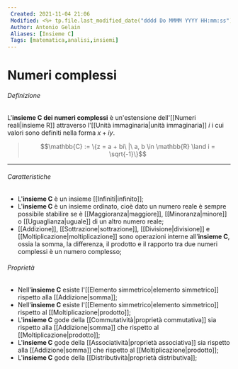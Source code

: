 ```yaml
---
 Created: 2021-11-04 21:06
 Modified: <%+ tp.file.last_modified_date("dddd Do MMMM YYYY HH:mm:ss") %>
 Author: Antonio Gelain
 Aliases: [Insieme C]
 Tags: [matematica,analisi,insiemi]
---
```


# Numeri complessi

###### Definizione

L'**insieme C dei numeri complessi** è un'estensione dell'[[Numeri reali|insieme R]] attraverso l'[[Unità immaginaria|unità immaginaria]] $i$ i cui valori sono definiti nella forma $x + iy$. 

> $$\mathbb{C} := \{z = a + bi\ |\ a, b \in \mathbb{R} \land i = \sqrt{-1}\}$$

---

###### Caratteristiche

- L'**insieme C** è un insieme [[Infiniti|infinito]];
- L'**insieme C** è un insieme ordinato, cioè dato un numero reale è sempre possibile stabilire se è [[Maggioranza|maggiore]], [[Minoranza|minore]] o [[Uguaglianza|uguale]] di un altro numero reale;
- [[Addizione]], [[Sottrazione|sottrazione]], [[Divisione|divisione]] e [[Moltiplicazione|moltiplicazione]] sono operazioni interne all'**insieme C**, ossia la somma, la differenza, il prodotto e il rapporto tra due numeri complessi è un numero complesso;

###### Proprietà

- Nell'**insieme C** esiste l'[[Elemento simmetrico|elemento simmetrico]] rispetto alla [[Addizione|somma]];
- Nell'**insieme C** esiste l'[[Elemento simmetrico|elemento simmetrico]] rispetto al [[Moltiplicazione|prodotto]];
- L'**insieme C** gode della [[Commutatività|proprietà commutativa]] sia rispetto alla [[Addizione|somma]] che rispetto al [[Moltiplicazione|prodotto]];
- L'**insieme C** gode della [[Associatività|proprietà associativa]] sia rispetto alla [[Addizione|somma]] che rispetto al [[Moltiplicazione|prodotto]];
- L'**insieme C** gode della [[Distributività|proprietà distributiva]];